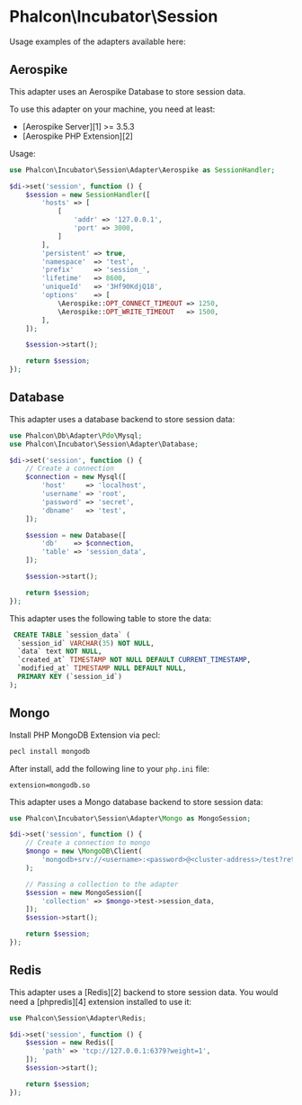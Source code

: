 # Phalcon\Incubator\Session

Usage examples of the adapters available here:

## Aerospike

This adapter uses an Aerospike Database to store session data.

To use this adapter on your machine, you need at least:

- [Aerospike Server][1] >= 3.5.3
- [Aerospike PHP Extension][2]

Usage:

```php
use Phalcon\Incubator\Session\Adapter\Aerospike as SessionHandler;

$di->set('session', function () {
    $session = new SessionHandler([
        'hosts' => [
            [
                'addr' => '127.0.0.1',
                'port' => 3000,
            ]
        ],
        'persistent' => true,
        'namespace'  => 'test',
        'prefix'     => 'session_',
        'lifetime'   => 8600,
        'uniqueId'   => '3Hf90KdjQ18',
        'options'    => [
            \Aerospike::OPT_CONNECT_TIMEOUT => 1250,
            \Aerospike::OPT_WRITE_TIMEOUT   => 1500,
        ],
    ]);

    $session->start();

    return $session;
});
```


## Database

This adapter uses a database backend to store session data:

```php
use Phalcon\Db\Adapter\Pdo\Mysql;
use Phalcon\Incubator\Session\Adapter\Database;

$di->set('session', function () {
    // Create a connection
    $connection = new Mysql([
        'host'     => 'localhost',
        'username' => 'root',
        'password' => 'secret',
        'dbname'   => 'test',
    ]);

    $session = new Database([
        'db'    => $connection,
        'table' => 'session_data',
    ]);

    $session->start();

    return $session;
});

```

This adapter uses the following table to store the data:

```sql
 CREATE TABLE `session_data` (
  `session_id` VARCHAR(35) NOT NULL,
  `data` text NOT NULL,
  `created_at` TIMESTAMP NOT NULL DEFAULT CURRENT_TIMESTAMP,
  `modified_at` TIMESTAMP NULL DEFAULT NULL,
  PRIMARY KEY (`session_id`)
);
```

## Mongo

Install PHP MongoDB Extension via pecl:

```bash
pecl install mongodb
```

After install, add the following line to your `php.ini` file:

```
extension=mongodb.so
```

This adapter uses a Mongo database backend to store session data:

```php
use Phalcon\Incubator\Session\Adapter\Mongo as MongoSession;

$di->set('session', function () {
    // Create a connection to mongo
    $mongo = new \MongoDB\Client(
        'mongodb+srv://<username>:<password>@<cluster-address>/test?retryWrites=true&w=majority'
    );

    // Passing a collection to the adapter
    $session = new MongoSession([
        'collection' => $mongo->test->session_data,
    ]);
    $session->start();

    return $session;
});
```

## Redis

This adapter uses a [Redis][2] backend to store session data.
You would need a [phpredis][4] extension installed to use it:

```php
use Phalcon\Session\Adapter\Redis;

$di->set('session', function () {
    $session = new Redis([
        'path' => 'tcp://127.0.0.1:6379?weight=1',
    ]);
    $session->start();

    return $session;
});
```
